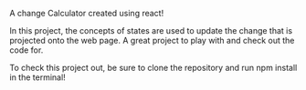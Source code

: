A change Calculator created using react!

In this project, the concepts of states are used to update the change that is projected onto the web page.
A great project to play with and check out the code for.

To check this project out, be sure to clone the repository and run npm install in the terminal!